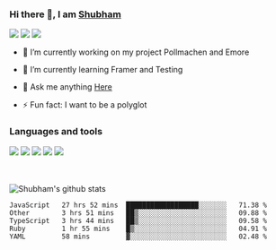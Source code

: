 ### Hi there 👋, I am <a href="https://shubhski.dev/" target="_blank">Shubham</a>

<a href="https://twitter.com/shubhski" target="_blank"><img src="https://img.icons8.com/color/48/000000/twitter.png"/></a>
<a href="https://www.linkedin.com/in/shubhski/" target="_blank"><img src="https://img.icons8.com/fluent/48/000000/linkedin.png"/></a>
<a href="mailto:shubham88ingh@gmail.com"><img src="https://img.icons8.com/ios/48/000000/important-mail.png"/></a>

- 🔭 I’m currently working on  my project Pollmachen and Emore
- 🌱 I’m currently learning Framer and Testing 

- 💬 Ask me anything [Here](https://github.com/shubhsk88/shubhsk88/issues)
- ⚡ Fun fact: I want to be a polyglot 

### Languages and tools


<div>
<img src="https://img.icons8.com/plasticine/48/000000/react.png"/>
<img src="https://img.icons8.com/color/48/000000/graphql.png"/>
<img src="https://img.icons8.com/color/48/000000/javascript.png"/>
<img src="https://img.icons8.com/color/48/000000/mongodb.png"/>
<img src="https://img.icons8.com/color/48/000000/nodejs.png"/>
</div>
<br/>
<br/>


![Shubham's github stats](https://github-readme-stats.vercel.app/api?username=shubhsk88&count_private=true&theme=theme=radical)

<!--START_SECTION:waka-->
```text
JavaScript   27 hrs 52 mins  ██████████████████░░░░░░░   71.38 % 
Other        3 hrs 51 mins   ██▒░░░░░░░░░░░░░░░░░░░░░░   09.88 % 
TypeScript   3 hrs 44 mins   ██▒░░░░░░░░░░░░░░░░░░░░░░   09.58 % 
Ruby         1 hr 55 mins    █▒░░░░░░░░░░░░░░░░░░░░░░░   04.91 % 
YAML         58 mins         ▓░░░░░░░░░░░░░░░░░░░░░░░░   02.48 % 
```
<!--END_SECTION:waka-->



